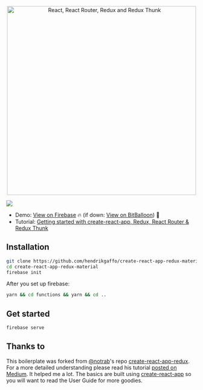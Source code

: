 <p align="center"><img src="https://i.imgur.com/W9h9Acj.png" title="View tutorial" alt="React, React Router, Redux and Redux Thunk" width="500"></p>


<img src="https://david-dm.org/hendrikgaffo/create-react-app-redux-material.svg" />


* Demo: [View on Firebase](https://cra-redux-material.firebaseapp.com/) 🔥 (if down: [View on BitBalloon](http://cra-redux-material.bitballoon.com/)) 🙌
* Tutorial: [Getting started with create-react-app, Redux, React Router & Redux Thunk](https://medium.com/@notrab/getting-started-with-create-react-app-redux-react-router-redux-thunk-d6a19259f71f)

## Installation

```bash
git clone https://github.com/hendrikgaffo/create-react-app-redux-material.git
cd create-react-app-redux-material
firebase init
```

After you set up firebase:

```bash
yarn && cd functions && yarn && cd ..
```

## Get started

```bash
firebase serve
```

## Thanks to

This boilerplate was forked from [@notrab](https://github.com/notrab)'s repo [create-react-app-redux](https://github.com/notrab/create-react-app-redux). For a more detailed understanding please read his tutorial [posted on Medium](https://medium.com/@notrab/getting-started-with-create-react-app-redux-react-router-redux-thunk-d6a19259f71f). It helped me a lot.
The basics are built using [create-react-app](https://github.com/facebookincubator/create-react-app) so you will want to read the User Guide for more goodies.

